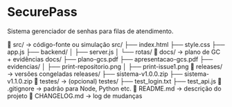 # SecurePass
Sistema gerenciador de senhas para filas de atendimento.

📁 src/              → código-fonte ou simulação
  src/
├── index.html
├── style.css
├── app.js
├── backend/
│   ├── server.js
│   └── rotas/
📁 docs/             → plano de GC + evidências
  docs/
├── plano-gcs.pdf
├── apresentacao-gcs.pdf
├── evidencias/
│   ├── print-repositorio.png
│   ├── print-issue1.png
📁 releases/         → versões congeladas
  releases/
├── sistema-v1.0.0.zip
├── sistema-v1.1.0.zip
📁 testes/           → (opcional)
  testes/
├── test_login.txt
├── test_api.js
📄 .gitignore        → padrão para Node, Python etc.
📄 README.md         → descrição do projeto
📄 CHANGELOG.md      → log de mudanças
